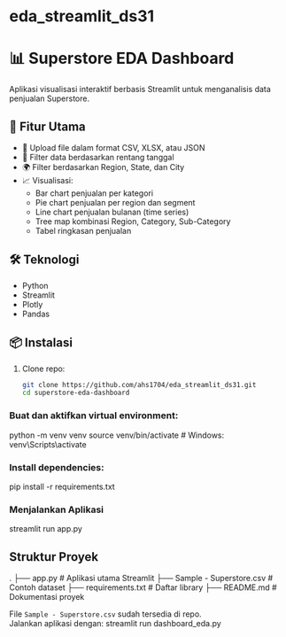 # eda_streamlit_ds31
# 📊 Superstore EDA Dashboard

Aplikasi visualisasi interaktif berbasis Streamlit untuk menganalisis data penjualan Superstore.

## 🚀 Fitur Utama

- 📂 Upload file dalam format CSV, XLSX, atau JSON
- 📅 Filter data berdasarkan rentang tanggal
- 🌍 Filter berdasarkan Region, State, dan City
- 📈 Visualisasi:
  - Bar chart penjualan per kategori
  - Pie chart penjualan per region dan segment
  - Line chart penjualan bulanan (time series)
  - Tree map kombinasi Region, Category, Sub-Category
  - Tabel ringkasan penjualan

## 🛠️ Teknologi

- Python
- Streamlit
- Plotly
- Pandas

## 📦 Instalasi

1. Clone repo:
   ```bash
   git clone https://github.com/ahs1704/eda_streamlit_ds31.git
   cd superstore-eda-dashboard

### Buat dan aktifkan virtual environment:
python -m venv venv
source venv/bin/activate  # Windows: venv\Scripts\activate

### Install dependencies:
pip install -r requirements.txt

### Menjalankan Aplikasi
streamlit run app.py


## Struktur Proyek
.
├── app.py                   # Aplikasi utama Streamlit
├── Sample - Superstore.csv  # Contoh dataset
├── requirements.txt         # Daftar library
├── README.md                # Dokumentasi proyek

File `Sample - Superstore.csv` sudah tersedia di repo.  
Jalankan aplikasi dengan:
streamlit run dashboard_eda.py

